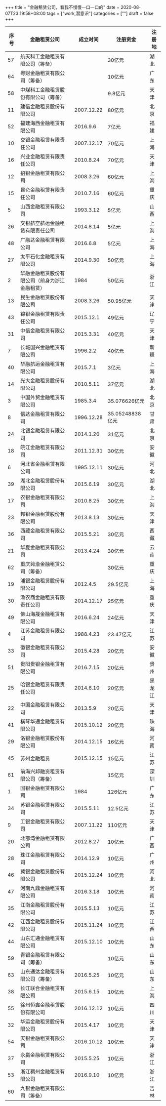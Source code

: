 +++
title = "金融租赁公司，看我不慢慢一口一口的"
date = 2020-08-07T23:19:58+08:00
tags = ["work,潜意识"]
categories = [""]
draft = false
+++


| 序号 | 金融租赁公司                                   | 成立时间   | 注册资金        | 注册地 |
|------|------------------------------------------------|------------|-----------------|--------|
| 57   | 航天科工金融租赁有限公司（筹备）               |            | 30亿元          | 湖北   |
| 64   | 粤财金融租赁有限公司（筹备）                   |            | 10亿元          | 广东   |
| 58   | 中煤科工金融租赁股份有限公司（筹备）           |            | 9.8亿元         | 天津   |
| 11   | 建信金融租赁股份有限公司                       | 2007.12.22 | 80亿元          | 北京   |
| 52   | 福建海西金融租赁有限公司                       | 2016.9.6   | 7亿元           | 福建   |
| 10   | 交银金融租赁有限责任公司                       | 2007.12.17 | 70亿元          | 上海   |
| 16   | 兴业金融租赁有限责任公司                       | 2010.8.24  | 70亿元          | 天津   |
| 12   | 招银金融租赁有限公司                           | 2008.3.26  | 60亿元          | 上海   |
| 15   | 昆仑金融租赁有限责任公司                       | 2010.7.16  | 60亿元          | 重庆   |
| 5    | 山西金融租赁有限公司                           | 1993.3.12  | 5亿元           | 山西   |
| 26   | 交银航空航运金融租赁有限责任公司               | 2014.8.14  | 5亿元           | 上海   |
| 48   | 广融达金融租赁有限公司                         | 2016.6.8   | 5亿元           | 上海   |
| 27   | 太平石化金融租赁有限公司                       | 2014.9.30  | 50亿元          | 上海   |
| 2    | 华融金融租赁股份有限公司（前身为浙江金融租赁） | 1984       | 50亿元          | 浙江   |
| 13   | 民生金融租赁股份有限公司                       | 2008.3.26  | 50.95亿元       | 天津   |
| 43   | 锦银金融租赁有限责任公司                       | 2015.12.1  | 49亿元          | 辽宁   |
| 31   | 中信金融租赁有限公司                           | 2015.3.31  | 40亿元          | 天津   |
| 7    | 长城国兴金融租赁有限公司                       | 1996.2.2   | 40亿元          | 新疆   |
| 40   | 华融航运金融租赁有限公司                       | 2015.7.1   | 3亿元           | 上海   |
| 14   | 光大金融租赁股份有限公司                       | 2010.5.11  | 37亿元          | 湖北   |
| 3    | 中国外贸金融租赁有限公司                       | 1985.3.4   | 35.076626亿元   | 北京   |
| 8    | 信达金融租赁有限公司                           | 1996.12.28 | 35.05248838亿元 | 甘肃   |
| 24   | 北银金融租赁有限公司                           | 2014.1.20  | 31亿元          | 北京   |
| 18   | 皖江金融租赁有限公司                           | 2011.12.31 | 30亿元          | 安徽   |
| 6    | 河北省金融租赁有限公司                         | 1995.12.11 | 30亿元          | 河北   |
| 39   | 湖北金融租赁股份有限公司                       | 2015.6.19  | 30亿元          | 湖北   |
| 17   | 农银金融租赁有限公司                           | 2010.8.25  | 30亿元          | 上海   |
| 23   | 邦银金融租赁股份有限公司                       | 2013.8.13  | 30亿元          | 天津   |
| 36   | 西藏金融租赁有限公司                           | 2015.5.21  | 30亿元          | 西藏   |
| 21   | 华夏金融租赁有限公司                           | 2013.4.24  | 30亿元          | 云南   |
| 62   | 重庆鈊渝金融租赁公司（筹备）                   |            | 30亿元          | 重庆   |
| 19   | 浦银金融租赁股份有限公司                       | 2012.4.5   | 29.5亿元        | 上海   |
| 30   | 渝农商金融租赁有限责任公司                     | 2014.12.17 | 25亿元          | 重庆   |
| 49   | 佛山海晟金融租赁有限公司                       | 2016.6.24  | 24亿元          | 天津   |
| 4    | 江苏金融租赁有限公司                           | 1988.4.23  | 23.47亿元       | 江苏   |
| 33   | 徽银金融租赁有限公司                           | 2015.4.28  | 20亿元          | 安徽   |
| 51   | 贵阳贵银金融租赁有限公司                       | 2016.7.15  | 20亿元          | 贵州   |
| 25   | 哈银金融租赁有限责任公司                       | 2014.6.10  | 20亿元          | 黑龙江 |
| 22   | 中国金融租赁有限公司                           | 2013.5.9   | 20亿元          | 天津   |
| 41   | 橫琴华通金融租赁有限公司                       | 2015.10.12 | 20亿元          | 珠海   |
| 29   | 洛银金融租赁股份有限公司                       | 2014.12.15 | 16亿元          | 河南   |
| 45   | 苏州金融租赁                                   | 2015.12.15 | 15亿元          | 江苏   |
| 61   | 前海兴邦融资租赁有限公司（筹备）               |            | 15亿元          | 深圳   |
| 1    | 国银金融租赁有限公司                           | 1984       | 126亿元         | 广东   |
| 34   | 苏银金融租赁有限公司                           | 2015.5.11  | 12.5亿元        | 江苏   |
| 9    | 工银金融租赁有限公司                           | 2007.11.22 | 110亿元         | 天津   |
| 20   | 北部湾金融租赁有限公司                         | 2012.8.27  | 10亿元          | 广西   |
| 28   | 珠江金融租赁有限公司                           | 2014.12.9  | 10亿元          | 广州   |
| 46   | 冀银金融租赁股份有限公司                       | 2015.12.24 | 10亿元          | 河北   |
| 47   | 河南九鼎金融租赁有限公司                       | 2016.3.18  | 10亿元          | 河南   |
| 35   | 江南金融租赁股份有限公司                       | 2015.5.13  | 10亿元          | 江苏   |
| 42   | 江西金融租赁股份有限公司                       | 2015.11.24 | 10亿元          | 江西   |
| 44   | 山东汇通金融租赁有限公司                       | 2015.12.10 | 10亿元          | 山东   |
| 59   | 青银金融租赁有限公司（筹备）                   |            | 10亿元          | 山东   |
| 63   | 山东通达金融租赁有限公司（筹备）               | 2016.5.25  | 10亿元          | 山东   |
| 38   | 长江联合金融租赁有限公司                       | 2015.6.15  | 10亿元          | 上海   |
| 55   | 徐州恒鑫金融租赁股份有限公司                   | 2016.12.12 | 10亿元          | 四川   |
| 32   | 华运金融租赁股份有限公司                       | 2015.4.17  | 10亿元          | 天津   |
| 54   | 天银金融租赁有限公司                           | 2016.10.12 | 10亿元          | 天津   |
| 37   | 永嬴金融租赁有限公司                           | 2015.5.25  | 10亿元          | 浙江   |
| 53   | 浙江稠州金融租赁有限公司                       | 2016.9.10  | 10亿元          | 浙江   |
| 60   | 九银金融租赁有限公司（筹备）                   |            |                 | 吉林   |
